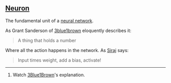 ## [Neuron](#neuron)

The fundamental unit of a [neural network](#neural-network).

As Grant Sanderson of [3blue1brown](3blue1brown) eloquently describes it:

> A thing that holds a number

Where all the action happens in the network. As [Siraj](#siraj) says:

> Input times weight, add a bias, activate!

---

1. Watch [3Blue1Brown](https://www.youtube.com/watch?v=aircAruvnKk)'s explanation.